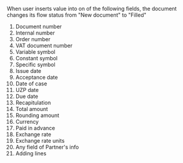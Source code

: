 
When user inserts value into on of the following fields, the document changes its flow status from "New document" to "Filled"

1. Document number
2. Internal number
3. Order number
4. VAT document number
5. Variable symbol
6. Constant symbol
7. Specific symbol
8. Issue date
9. Acceptance date
10. Date of case
11. UZP date
12. Due date
13. Recapitulation
14. Total amount
15. Rounding amount
16. Currency
17. Paid in advance
18. Exchange rate
19. Exchange rate units
20. Any field of Partner's info
21. Adding lines

